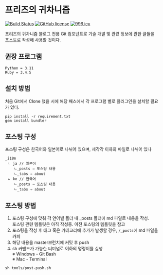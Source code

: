 # 프리즈의 귀차니즘

[![Build Status](https://travis-ci.com/cotes2020/jekyll-theme-chirpy.svg?branch=master)](https://travis-ci.com/cotes2020/jekyll-theme-chirpy)
[![GitHub license](https://img.shields.io/github/license/cotes2020/jekyll-theme-chirpy.svg)](https://github.com/cotes2020/jekyll-theme-chirpy/blob/master/LICENSE)
[![996.icu](https://img.shields.io/badge/link-996.icu-%23FF4D5B.svg)](https://996.icu)

프리즈의 귀차니즘 블로그 전용 Git 컴포넌트로 기술 개발 및 관련 정보에 관한 글들을 포스트로 작성해 사용할 것이다.

## 권장 프로그램

```
Python = 3.11
Ruby = 3.4.5
```

## 설치 방법

처음 Git에서 Clone 했을 시에 해당 패스에서 각 프로그램 별로 플러그인을 설치할 필요가 있다.

```
pip install -r requirement.txt
gem install bundler
```

## 포스팅 구성

포스팅 구성은 한국어와 일본어로 나뉘어 있으며, 제각각 이하의 파일로 나뉘어 있다

```
_i18n
 ㄴ ja // 일본어
    ㄴ_posts ⇒ 포스팅 내용
    ㄴ_tabs ⇒ about
 ㄴ ko // 한국어
    ㄴ_posts ⇒ 포스팅 내용
    ㄴ_tabs ⇒ about
```

## 포스팅 방법

1. 포스팅 구성에 맞춰 각 언어별 폴더 내 \_posts 폴더에 md 파일로 내용을 작성.  
   포스팅 관련 템플릿은 아직 작성중. 이전 포스팅의 템플릿을 참고
2. 포스팅을 작성 후 태그 혹은 카테고리에 추가가 발생할 경우, `/_posts`에 md 파일을 카피
3. 해당 내용을 master브런치에 커밋 후 push
4. sh 커맨드가 가능한 터미널로 이하의 명령어를 실행  
   ※ Windows - Git Bash  
   ※ Mac - Terminal

```
sh tools/post-push.sh
```
